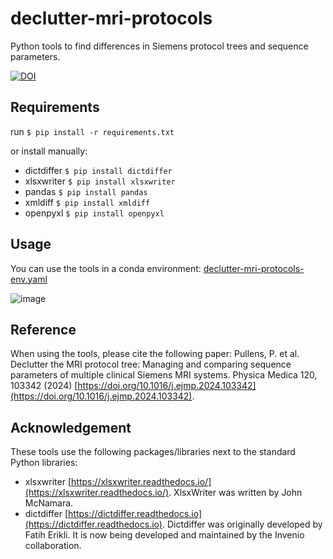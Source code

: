 # declutter-mri-protocols
Python tools to find differences in Siemens protocol trees and sequence parameters. 

[![DOI](https://zenodo.org/badge/638967134.svg)](https://zenodo.org/doi/10.5281/zenodo.10940450)

## Requirements

run `$ pip install -r requirements.txt` 

or install manually:

- dictdiffer `$ pip install dictdiffer` 
- xlsxwriter `$ pip install xlsxwriter`
- pandas `$ pip install pandas`
- xmldiff `$ pip install xmldiff`
- openpyxl `$ pip install openpyxl`

## Usage
You can use the tools in a conda environment: [declutter-mri-protocols-env.yaml](https://github.com/GIfMI/declutter-mri-protocols/blob/main/declutter-mri-protocols-env.yaml)

![image](https://github.com/GIfMI/declutter-mri-protocols/assets/15831740/22347ca2-0318-4e09-816e-36e64ba3c5c5)


## Reference

When using the tools, please cite the following paper: Pullens, P. et al. Declutter the MRI protocol tree: Managing and comparing sequence parameters of multiple clinical Siemens MRI systems. Physica Medica 120, 103342 (2024) [https://doi.org/10.1016/j.ejmp.2024.103342](https://doi.org/10.1016/j.ejmp.2024.103342).

## Acknowledgement

These tools use the following packages/libraries next to the standard Python libraries:

- xlsxwriter [https://xlsxwriter.readthedocs.io/](https://xlsxwriter.readthedocs.io/). XlsxWriter was written by John McNamara.
- dictdiffer [https://dictdiffer.readthedocs.io](https://dictdiffer.readthedocs.io). Dictdiffer was originally developed by Fatih Erikli. It is now being developed and maintained by the Invenio collaboration. 
